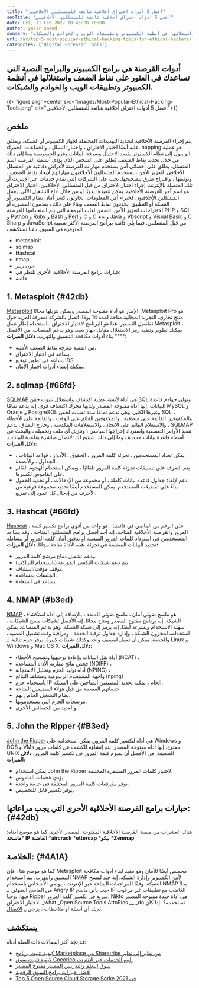 ```yaml
---
title: "أفضل 5 أدوات اختراق أخلاقية شائعة للمتسللين الأخلاقيين" 
seoTitle: "أفضل 5 أدوات اختراق أخلاقية شائعة للمتسللين الأخلاقيين" 
date: Fri, 11 Feb 2022 10:46:28 +0000
author: yasir saeed
summary: "أدوات القرصنة هي برامج الكمبيوتر والبرامج النصية التي تساعدك على العثور على نقاط الضعف واستغلالها في أنظمة الكمبيوتر وتطبيقات الويب والخوادم والشبكات." 
url: /ar/top-5-most-popular-ethical-hacking-tools-for-ethical-hackers/
categories: ['Digital Forensic Tools']
---
```


## أدوات القرصنة هي برامج الكمبيوتر والبرامج النصية التي تساعدك في العثور على نقاط الضعف واستغلالها في أنظمة الكمبيوتر وتطبيقات الويب والخوادم والشبكات.

{{< figure align=center src="images/Most-Popular-Ethical-Hacking-Tools.png" alt="أفضل 5 أدوات اختراق أخلاقية شائعة للمتسللين الأخلاقيين">}}


## ملخص
يتم إجراء القرصنة الأخلاقية لتحديد التهديدات المحتملة لجهاز الكمبيوتر أو الشبكة. ويطلق عليه أيضًا اختبار الاختراق ، واختبار التسلل ، والجماعات الحمراء. happing هو عملية الوصول إلى نظام الكمبيوتر بقصد الاحتيال وسرقة البيانات وغزو الخصوصية وما إلى ذلك من خلال تحديد نقاط الضعف. يُطلق على الشخص الذي يؤدي أنشطة القرصنة اسم المتسلل.
يطلق على أخصائي أمن يستخدم مهارات القرصنة لأغراض دفاعية هو المتسلل الأخلاقي. لتعزيز الأمن ، يستخدم المتسللون الأخلاقيون مهاراتهم لإيجاد نقاط الضعف ، وتوثيقها ، واقتراح طرق لتصحيحها. يجب على الشركات التي تقدم خدمات عبر الإنترنت أو تلك المتصلة بالإنترنت إجراء اختبار الاختراق من قبل المتسللين الأخلاقيين. اختبار الاختراق هو اسم آخر للقرصنة الأخلاقية. يمكن تنفيذها يدويًا أو من خلال أداة التشغيل الآلي.
يعمل المتسللين الأخلاقيون كخبراء أمن المعلومات. يحاولون كسر أمان نظام الكمبيوتر أو الشبكة أو التطبيق. يحددون نقاط الضعف وبناءً على ذلك ، يقدمون المشورة أو الاقتراحات لتعزيز الأمن. تتضمن لغات البرمجة التي يتم استخدامها للقرصنة PHP و SQL و Python و Ruby و Bash و Perl و C و C ++ و Java و Vbscript و Visual Basic و C Sharp و JavaScript من قبل المتسللين.
فيما يلي قائمة ببرامج القرصنة الأكثر شعبية المتوفرة في السوق. دعنا نستكشف.
  * metasploit
  * sqlmap
  * Hashcat
  * nmap
  * جون ريبر
  * خيارات برامج القرصنة الأخلاقية الأخرى للنظر في:
  * خاتمة

## 1. Metasploit   {#42db}
[Metasploit][1] الإطار هو أداة مفتوحة المصدر ويمكن تنزيلها مجانًا. Metasploit Pro هو منتج تجاري. التجربة المجانية متاحة لمدة 14 يومًا. اتصل بالشركة لمعرفة المزيد حول تفاصيل التسعير.
هذا هو البرنامج لاختبار الاختراق. باستخدام إطار عمل Metasploit ، يمكنك تطوير وتنفيذ رمز الاستغلال مقابل جهاز بعيد. وهو يدعم المنصات. من الأفضل **** بناء أدوات مكافحة التنسيق والتهرب.
**دلائل الميزات:**
  * من المفيد معرفة نقاط الضعف الأمنية.
  * يساعد في اختبار الاختراق.
  * يساعد في تطوير توقيع IDS.
  * يمكنك إنشاء أدوات اختبار الأمان.

## 2. sqlmap   {#66fd}
[SQLMAP][2] هي أداة لأتمتة عملية اكتشاف واستغلال عيوب حقن SQL وتولي خوادم قاعدة البيانات. إنها أداة مفتوحة المصدر ولديها محرك اكتشاف قوي. إنه يدعم تمامًا MySQL و Oracle و PostgreSQL وغيرها الكثير. وهي تدعم تمامًا ستة تقنيات لحقن SQL ، والمكفوفين القائمة على منطقية ، والمكفوفين القائم على الوقت ، والقائمة على الأخطاء ، والاستعلام القائم على الاتحاد ، والاستعلامات المكدسة ، وخارج النطاق.
يدعم SQLMAP تنفيذ الأوامر التعسفية واسترداد إخراجها القياسي ، وتنزيل أي ملف وتحميله ، والبحث عن أسماء قاعدة بيانات محددة ، وما إلى ذلك. سيتيح لك الاتصال مباشرة بقاعدة البيانات.
**دلائل الميزات:**
  * يمكن تعداد المستخدمين ، تجزئة كلمة المرور ، الحقوق ، الأدوار ، قواعد البيانات ، الجداول ، والأعمدة.
  * يتم التعرف على تنسيقات تجزئة كلمة المرور تلقائيًا ، ويمكن استخدام الهجوم القائم على القاموس لكسرها.
  * دعم لإلقاء جداول قاعدة بيانات كاملة ، أو مجموعة من الإدخالات ، أو تحديد الحقول بناءً على تفضيلات المستخدم. يمكن للمستخدم أيضًا تحديد مجموعة فرعية من الأحرف من إدخال كل عمود إلى تفريغ.

## 3. Hashcat   {#66fd}
[Hashcat][3] ، على الرغم من الماضي في قائمتنا ، هو واحد من أقوى برامج تكسير كلمة المرور والقرصنة الأخلاقية المتاحة. إنه أحد أفضل برامج المتسللين المتاحة ، وقد يساعد المستخدمين في استرداد كلمات المرور المنسية أو تدقيق أمان كلمة المرور أو ببساطة تحديد البيانات المضمنة في تجزئة. هذه الأداة متاحة مجانًا.
**دلائل الميزات:**
  * يدعم تشغيل دماغ مرشح كلمة المرور.
  * يتم دعم شبكات التكسير الموزعة (باستخدام التراكب)
  * توقف مؤقت/استئناف.
  * الجلسات بمساعدة.
  * يساعد في استعادة

## 4. NMAP   {#b3ed}
[NMAP][4] هو ماسح ضوئي أمان ، ماسح ضوئي للمنفذ ، بالإضافة إلى أداة استكشاف الشبكة. إنه برنامج مفتوح المصدر ومتاح مجانًا. إنه الأفضل لشبكات مسح الشبكات ، سهلة الاستخدام وبسرعة أيضًا. إنه يرمز إلى شبكة الشبكة.
وهو يدعم المنصات. يمكن استخدامه لمخزون الشبكة ، وإدارة جداول ترقية الخدمة ، ومراقبة وقت تشغيل المضيف والخدمة. يمكن أن تعمل لمضيف واحد وكذلك شبكات كبيرة. يوفر حزم ثنائية لـ Linux و Windows و Mac OS X.
**دلائل الميزات:**
  * أداة نقل البيانات وإعادة توجيهها وتصحيح الأخطاء (NCAT) ،
  * فحص نتائج مقارنة الأداة المساعدة (NDIFF) ،
  * أداة توليد الحزم وتحليل الاستجابة (NPING) ،
  * واجهة المستخدم الرسومية ومشاهد النتائج (nping)
  * باستخدام حزم IP الخام ، يمكنه تحديد المضيفين المتاحين على الشبكة.
  * خدماتهم المقدمة من قبل هؤلاء المضيفين المتاحة.
  * نظام التشغيل الخاص بهم.
  * مرشحات الحزم التي يستخدمونها.
  * والعديد من الخصائص الأخرى.

## 5. John the Ripper   {#B3ed}
[John the Ripper][5] هي أداة لتكسير كلمة المرور. يمكن استخدامه على Windows و DOS و VMs مفتوح. إنها أداة مفتوحة المصدر. يتم إنشاؤه للكشف عن كلمات مرور UNIX الضعيفة. من الأفضل أن يصوم كلمة المرور في تكسير كلمة المرور.
**دلائل الميزات:**
  * يمكن استخدام John the Ripper لاختبار كلمات المرور المشفرة المختلفة.
  * يؤدي هجمات القاموس.
  * يوفر مفرقعات كلمة المرور المختلفة في حزمة واحدة.
  * يوفر تكسير قابل للتخصيص.

## خيارات برامج القرصنة الأخلاقية الأخرى التي يجب مراعاتها:   {#42db}
هناك العشرات من منصة القرصنة الأخلاقية المفتوحة المصدر الأخرى كما هو موضح أدناه:
  ***ماسحة IP الغاضبة** 
  ***aircrack** 
  ***ettercap** 
  ***نيكو** 
  ***Zenmap** 

## الخلاصة:   {#4A1A}
كما هو موضح هنا ، فإن Metasploit مخصص أيضًا للأمان وهو مفيد لبناء أدوات مكافحة التنسيق والتهرب. يتم استخدام NMAP لأمن الكمبيوتر وإدارة الشبكة. إنه جيد لمسح الشبكة. وفقًا للمراجعات المتاحة عبر الإنترنت ، يوصي الأشخاص باستخدام NMAP بدلاً من الماسح الضوئي لـ Angry IP حيث يأتي ماسح IP الغاضب مع تطبيقات غير مرغوب فيها. يوحنا Ripper سريع في تكسير كلمة المرور. Nikto هي أداة جيدة مفتوحة المصدر لاختبار الاختراق.
_what _Open Source Tools AttoRics __ _do تستخدمه؟. إذا كان لديك أي أسئلة أو ملاحظات ، يرجى _ [الاتصال][6].

## يستكشف
قد تجد أكثر المقالات ذات الصلة أدناه:
  * [كيفية تثبيت برنامج Marketplace من Sharetribe من نظير إلى نظير][7]
  * [كيفية تثبيت سوق Cocorico لبيع الخدمات عبر الإنترنت.][8]
  * [سوق التعلم والتدريس المصدر مفتوح المصدر][9]
  * [أفضل خيارات برامج السوق الرقمية][10]
  * [Top 5 Open Source Cloud Storage Sorke في 2021][11]

  
[1]: https://www.metasploit.com/
[2]: https://sqlmap.org/
[3]: https://hashcat.net/hashcat/
[4]: https://nmap.org/
[5]: https://www.openwall.com/john/
[6]: mailto:yasir.saeed@aspose.com
[7]: https://products.containerize.com/marketplace/sharetribe/
[8]: https://products.containerize.com/marketplace/cocorico/
[9]: https://products.containerize.com/marketplace/edurge/
[10]: https://products.containerize.com/marketplace/
[11]: https://blog.containerize.com/backup-and-sync-software/top-5-open-source-cloud-storage-software-in-2021/
